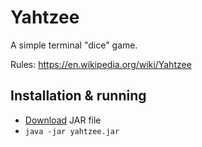 # Yahtzee

A simple terminal "dice" game.

Rules: https://en.wikipedia.org/wiki/Yahtzee

## Installation & running
- [Download](https://github.com/yurtsiv/yahtzee/releases/download/v1.0/yahtzee.jar) JAR file
- `java -jar yahtzee.jar`
